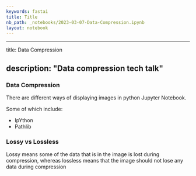 ```yaml
---
keywords: fastai
title: Title
nb_path: _notebooks/2023-03-07-Data-Compression.ipynb
layout: notebook
---
```


<!--
#################################################
### THIS FILE WAS AUTOGENERATED! DO NOT EDIT! ###
#################################################
# file to edit: _notebooks/2023-03-07-Data-Compression.ipynb
-->

<div class="container" id="notebook-container">
        
<div class="cell border-box-sizing text_cell rendered"><div class="inner_cell">
<div class="text_cell_render border-box-sizing rendered_html">
<hr>
<p>title: Data Compression</p>
<h2 id="description:-&quot;Data-compression-tech-talk&quot;">description: "Data compression tech talk"<a class="anchor-link" href="#description:-&quot;Data-compression-tech-talk&quot;"> </a></h2>
</div>
</div>
</div>
<div class="cell border-box-sizing text_cell rendered"><div class="inner_cell">
<div class="text_cell_render border-box-sizing rendered_html">
<h3 id="Data-Compression">Data Compression<a class="anchor-link" href="#Data-Compression"> </a></h3><p>There are different ways of displaying images in python Jupyter Notebook.</p>
<p>Some of which include:</p>
<ul>
<li>IpYthon</li>
<li>Pathlib</li>
</ul>
<h3 id="Lossy-vs-Lossless">Lossy vs Lossless<a class="anchor-link" href="#Lossy-vs-Lossless"> </a></h3><p>Lossy means some of the data that is in the image is lost during compression, whereas lossless means that the image should not lose any data during compression</p>

</div>
</div>
</div>
</div>
 


